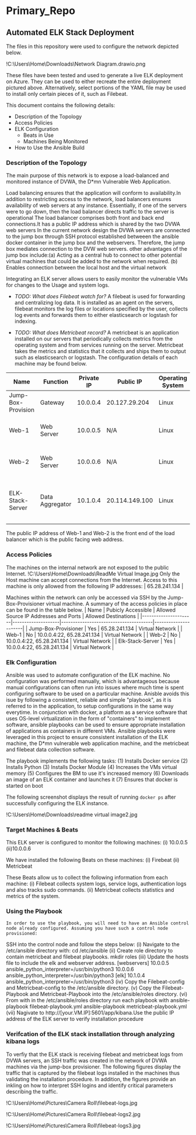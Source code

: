 # Primary_Repo
## Automated ELK Stack Deployment

The files in this repository were used to configure the network depicted below.

!C:\Users\Home\Downloads\Network Diagram.drawio.png

These files have been tested and used to generate a live ELK deployment on Azure. They can be used to either recreate the entire deployment pictured above. Alternatively, select portions of the YAML file may be used to install only certain pieces of it, such as Filebeat.


This document contains the following details:
- Description of the Topology
- Access Policies
- ELK Configuration
  - Beats in Use
  - Machines Being Monitored
- How to Use the Ansible Build


### Description of the Topology

The main purpose of this network is to expose a load-balanced and monitored instance of DVWA, the D*mn Vulnerable Web Application.

Load balancing ensures that the application will  conform to availability.In addition to restricting access to the network, load balancers ensures availability of web servers at any instance. 
Essentially, if one of the servers were to go down, then the load balancer directs traffic to the server is operational
The load balancer comprises both front and back end connections.It has a public IP address which is shared by the two DVWA web servers 
In the current network design the DVWA servers are connected to the jump box through SSH protocol established betweeen the ansible docker container in the jump box and the webservers.
Therefore, the jump box mediates connection to the DVW web servers. 
other advantages of the jump box include:(a) Acting as a  central hub to connect to other potential virtual machines that could be added to the network when required. 
										 (b) Enables connection between the local host and the virtual network 

Integrating an ELK server allows users to easily monitor the vulnerable VMs for changes to the Usage  and system logs.
- _TODO: What does Filebeat watch for?_
A filebeat is used for forwarding and centralizing log data. It is installed as an agent on the servers, filebeat monitors the log files or locations specified by the user, collects log events and forwards them to
either elasticsearch or logstash for indexing. 

- _TODO: What does Metricbeat record?_
A metricbeat is an application installed on our servers that periodically collects metrics from the operating system and  from services running on the server.
Metricbeat takes the metrics and statistics that it collects and ships them to output such as elasticsearch or logstash.
The configuration details of each machine may be found below.

| Name               | Function        | Private IP | Public IP      | Operating System | Docker Containers   | Container Function                       |
|--------------------|-----------------|------------|----------------|------------------|---------------------|------------------------------------------|
| Jump-Box-Provision | Gateway         | 10.0.0.4   | 20.127.29.204  | Linux            | Inspiring_Willamson | Ansible, SSH, Gateway                    |
| Web-1              | Web Server      | 10.0.0.5   | N/A            | Linux            | dvwa                | Host D*mn Vulnerable Web App             |
| Web-2              | Web Server      | 10.0.0.6   | N/A            | Linux            | dvwa                | Host D*mn Vulnerable Web App             |
| ELK-Stack-Server   | Data Aggregator | 10.1.0.4   | 20.114.149.100 | Linux            | elk                 | Host Elastic Search, Logstash and Kibana |

The public IP address of Web-1 and Web-2 is the front end of the load balancer which is the public facing web address.
### Access Policies

The machines on the internal network are not exposed to the public Internet. 
!C:\Users\Home\Downloads\ReadMe Virtual Image.jpg
Only the Host machine can accept connections from the Internet. Access to this machine is only allowed from the following IP addresses:
| 65.28.241.134 |


Machines within the network can only be accessed via SSH by the Jump-Box-Provisioner virtual machine.
A summary of the access policies in place can be found in the table below.
| Name                 | Pubicly Accessible | Allowed Source IP Addresses and Ports | Allowed Destinations |
|----------------------|--------------------|---------------------------------------|----------------------|
| Jump-Box-Provisioner | Yes                | 65.28.241.134                         | Virtual Network      |
| Web-1                | No                 | 10.0.0.4:22, 65.28.241.134            | Virtual Network      |
| Web-2                | No                 | 10.0.0.4:22, 65.28.241.134            | Virtual Network      |
| Elk-Stack-Server     | Yes                | 10.0.0.4:22, 65.28.241.134            | Virtual Network      |


### Elk Configuration

Ansible was used to automate configuration of the ELK machine. No configuration was performed manually, which is advantageous because
manual configurations can often run into issues where much time is spent configuring software to be used on a particular machine.
Anisble avoids this isue by following a consistent, reliable and simple "playbook", as it is referred to in the application, 
to setup configurations in the same way everytime. In conjunction with docker, a platform as a service software that uses
OS-level virtualization in the form of "containers" to implement software, ansible playbooks can be used to ensure appropriate installation of applications as containers in different VMs.
Ansible playbooks were leveraged in this project to ensure consistent installation of the ELK machine, the D*mn vulnerable web application machine, and the metricbeat and filebeat data collection software.

The playbook implements the following tasks:
(1) Installs Docker service
(2) Installs Python
(3) Installs Docker Module
(4) Increases the VMs virtual memory
(5) Configures the BM to use it's increased memory
(6) Downloads an image of an ELK container and launches it
(7) Ensures that docker is started on boot 

The following screenshot displays the result of running `docker ps` after successfully configuring the ELK instance.

!C:\Users\Home\Downloads\readme virtual image2.jpg
### Target Machines & Beats
This ELK server is configured to monitor the following machines:
(i) 10.0.0.5
(ii)10.0.0.6

We have installed the following Beats on these machines:
(i) Firebeat
(ii) Metricbeat

These Beats allow us to collect the following information from each machine:
(i) Filebeat collects system logs, service logs, authentication logs and also tracks sudo commands.
(ii) Metricbeat collects statistics and metrics of the system.
### Using the Playbook
	In order to use the playbook, you will need to have an Ansible control node already configured. Assuming you have such a control node provisioned: 

SSH into the control node and follow the steps below:
(i) Navigate to the /etc/ansible directory with:
	cd /etc/ansible
(ii) Create role directory to contain metricbeat and filebeat playbooks.
	mkdir roles
(iii) Update the hosts file to include the elk and webserver address.
	[webservers]
	10.0.0.5 ansible_python_interpreter=/usr/bin/python3
	10.0.0.6 ansible_python_interpreter=/usr/bin/python3
	[elk]
	10.1.0.4 ansible_python_interpreter=/usr/bin/python3
(iv) Copy the Filebeat-config and Metricbeat-config to the /etc/ansible directory.
(v) Copy the Filebeat-Playbook and Metricbeat-Playbook into the /etc/ansible/roles directory.
(vi) From with in the /etc/ansible/roles directory run each playbook with
	ansible-playbook filebeat-playbook.yml
	ansible-playbook metricbeat-playbook.yml
(vii) Nagivate to http://[your.VM.IP]:5601/app/kibana.Use the public IP address of the ELK server to verify installation procedure

### Verifcation of the ELK stack installation through analyzing kibana logs
To verfiy that the ELK stack is receiving filebeat and metricbeat logs from DVWA servers, an SSH traffic was created in the network of DVWA machines via the jump-box provisioner. 
The following figures display the traffic that is captured by the filebeat logs installed in the machines thus validating the installation procedure. In addition, the figures provide an inkling
on how to interpret SSH logins and identify critical parameters describing the traffic. 

!C:\Users\Home\Pictures\Camera Roll\filebeat-logs.jpg

!C:\Users\Home\Pictures\Camera Roll\filebeat-logs2.jpg

!C:\Users\Home\Pictures\Camera Roll\filebeat-logs3.jpg
